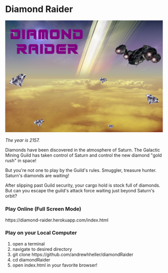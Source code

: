# Diamond Raider

![Diamon Raider](https://github.com/andrewhheller/diamondRaider/blob/master/img/splash-screen.png)

_The year is 2157._

Diamonds have been discovered in the atmosphere of Saturn.  The Galactic Mining Guild has taken control of Saturn and control the new diamond "gold rush" in space!

But you're not one to play by the Guild's rules.  Smuggler, treasure hunter.  Saturn's diamonds are waiting!

After slipping past Guild security, your cargo hold is stock full of diamonds.  But can you escape the guild's attack force waiting just beyond Saturn's orbit?

<h3>Play Online (Full Screen Mode)</h3>
https://diamond-raider.herokuapp.com/index.html

<h3>Play on your Local Computer</h3>

<ol>
  
  <li>open a terminal</li>
  <li>navigate to desired directory</li>
  <li>git clone https://github.com/andrewhheller/diamondRaider</li>
  <li>cd diamondRaider</li>
  <li>open index.html in your favorite browser!</li>

</ol>
